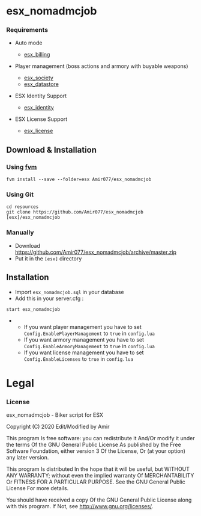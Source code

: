 # esx_nomadmcjob

### Requirements
* Auto mode
  * [esx_billing](https://github.com/FXServer-ESX/fxserver-esx_billing)

* Player management (boss actions and armory with buyable weapons)
  * [esx_society](https://github.com/FXServer-ESX/fxserver-esx_society)
  * [esx_datastore](https://github.com/FXServer-ESX/fxserver-esx_datastore)

* ESX Identity Support
  * [esx_identity](https://github.com/ESX-Org/esx_identity)

* ESX License Support
  * [esx_license](https://github.com/ESX-Org/esx_license)

## Download & Installation

### Using [fvm](https://github.com/qlaffont/fvm-installer)
```
fvm install --save --folder=esx Amir077/esx_nomadmcjob
```

### Using Git
```
cd resources
git clone https://github.com/Amir077/esx_nomadmcjob [esx]/esx_nomadmcjob
```

### Manually
- Download https://github.com/Amir077/esx_nomadmcjob/archive/master.zip
- Put it in the `[esx]` directory


## Installation
- Import `esx_nomadmcjob.sql` in your database
- Add this in your server.cfg :

```
start esx_nomadmcjob
```
-  * If you want player management you have to set `Config.EnablePlayerManagement` to `true` in `config.lua`
   * If you want armory management you have to set `Config.EnableArmoryManagement` to `true` in `config.lua`
   * If you want license management you have to set `Config.EnableLicenses` to `true` in `config.lua`

# Legal
### License
esx_nomadmcjob - Biker script for ESX

Copyright (C) 2020 Edit/Modified by Amir

This program Is free software: you can redistribute it And/Or modify it under the terms Of the GNU General Public License As published by the Free Software Foundation, either version 3 Of the License, Or (at your option) any later version.

This program Is distributed In the hope that it will be useful, but WITHOUT ANY WARRANTY; without even the implied warranty Of MERCHANTABILITY Or FITNESS FOR A PARTICULAR PURPOSE. See the GNU General Public License For more details.

You should have received a copy Of the GNU General Public License along with this program. If Not, see http://www.gnu.org/licenses/.
